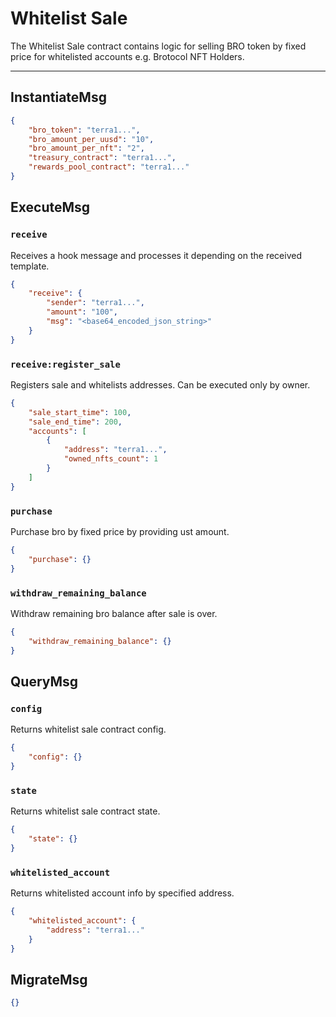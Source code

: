 # Whitelist Sale

The Whitelist Sale contract contains logic for selling BRO token by fixed price for whitelisted accounts e.g. Brotocol NFT Holders.

---

## InstantiateMsg

```json
{
    "bro_token": "terra1...",
    "bro_amount_per_uusd": "10",
    "bro_amount_per_nft": "2",
    "treasury_contract": "terra1...",
    "rewards_pool_contract": "terra1..."
}
```

## ExecuteMsg

### `receive`

Receives a hook message and processes it depending on the received template.

```json
{
    "receive": {
        "sender": "terra1...",
        "amount": "100",
        "msg": "<base64_encoded_json_string>"
    }
}
```

### `receive:register_sale`

Registers sale and whitelists addresses. Can be executed only by owner.

```json
{
    "sale_start_time": 100,
    "sale_end_time": 200,
    "accounts": [
        {
            "address": "terra1...",
            "owned_nfts_count": 1
        }
    ]
}
```

### `purchase`

Purchase bro by fixed price by providing ust amount.

```json
{
    "purchase": {}
}
```

### `withdraw_remaining_balance`

Withdraw remaining bro balance after sale is over.

```json
{
    "withdraw_remaining_balance": {}
}
```

## QueryMsg

### `config`

Returns whitelist sale contract config.

```json
{
    "config": {}
}
```

### `state`

Returns whitelist sale contract state.

```json
{
    "state": {}
}
```

### `whitelisted_account`

Returns whitelisted account info by specified address.

```json
{
    "whitelisted_account": {
        "address": "terra1..."
    }
}
```

## MigrateMsg

```json
{}
```
